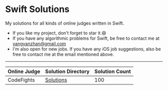 # Swift Solutions
My solutions for all kinds of online judges written in Swift.

* If you like my project, don't forget to star it.:smile:
* If you have any algorithmic problems for Swift, be free to contact me at yangyanzhan@gmail.com
* I'm also open for new jobs. If you have any iOS job suggestions, also be free to contact me at the email mentioned above.

---

| Online Judge | Solution Directory | Solution Count |
|---| ----- | -------- |
| CodeFights | [Solutions](https://github.com/yangyanzhan/Swift-Solutions/tree/master/solutions/code_fights) | 100 |

